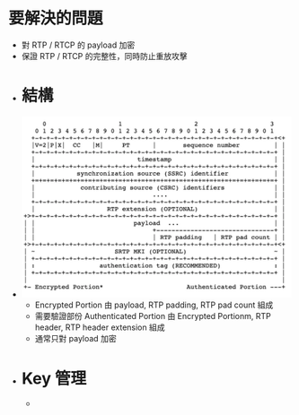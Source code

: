 # 要解決的問題
- 對 RTP / RTCP 的 payload 加密
- 保證 RTP / RTCP 的完整性，同時防止重放攻擊
- # 結構
- ![image.png](../assets/image_1745823294705_0.png)
	- Encrypted Portion 由 payload, RTP padding, RTP pad count 組成
	- 需要驗證部份 Authenticated Portion 由 Encrypted Portionm, RTP header, RTP header extension 組成
	- 通常只對 payload 加密
- # Key 管理
	-